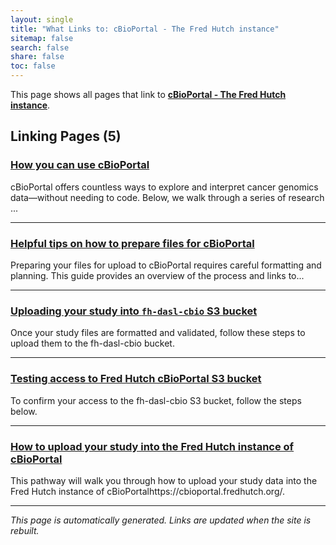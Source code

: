 ```yaml
---
layout: single
title: "What Links to: cBioPortal - The Fred Hutch instance"
sitemap: false
search: false
share: false
toc: false
---
```


This page shows all pages that link to **[cBioPortal - The Fred Hutch instance](/datascience/cbioportal/)**.

## Linking Pages (5)

### [How you can use cBioPortal](/datademos/cbio_examples_of_using_cbio/)

cBioPortal offers countless ways to explore and interpret cancer genomics data—without needing to code. Below, we walk through a series of research ...

---

### [Helpful tips on how to prepare files for cBioPortal](/datademos/cbio_how_to_prepare_files/)

Preparing your files for upload to cBioPortal requires careful formatting and planning. 
This guide provides an overview of the process and links to...

---

### [Uploading your study into `fh-dasl-cbio` S3 bucket](/datademos/cbio_how_to_upload_data_to_cbio_s3/)

Once your study files are formatted and validated, follow these steps to upload them to the fh-dasl-cbio bucket.

---

### [Testing access to Fred Hutch cBioPortal S3 bucket](/datademos/cbio_test_access_to_cbio_s3_bucket/)

To confirm your access to the fh-dasl-cbio S3 bucket, follow the steps below.

---

### [How to upload your study into the Fred Hutch instance of cBioPortal](/pathways/path-cbio-fh-instance/)

This pathway will walk you through how to upload your study data into the Fred Hutch instance of cBioPortalhttps://cbioportal.fredhutch.org/.

---


*This page is automatically generated. Links are updated when the site is rebuilt.*
